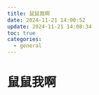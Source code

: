 ```yaml
---
title: 鼠鼠我啊
date: 2024-11-21 14:00:52
update: 2024-11-21 14:08:34
toc: true
categories:
  - general
---
```

# 鼠鼠我啊

